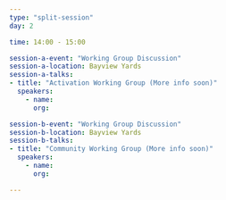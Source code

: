 ```yaml
---
type: "split-session"
day: 2

time: 14:00 - 15:00

session-a-event: "Working Group Discussion"
session-a-location: Bayview Yards
session-a-talks:
- title: "Activation Working Group (More info soon)"
  speakers:
    - name:
      org:

session-b-event: "Working Group Discussion"
session-b-location: Bayview Yards
session-b-talks:
- title: "Community Working Group (More info soon)"
  speakers:
    - name:
      org:

---
```

